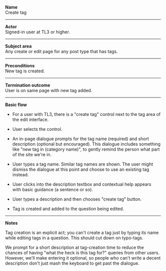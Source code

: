 **Name**  
Create tag 

----

**Actor**  
Signed-in user at TL3 or higher.

----

**Subject area**  
Any create or edit page for any post type that has tags.

----

**Preconditions**  
New tag is created.

----

**Termination outcome**  
User is on same page with new tag added.

----

**Basic flow**

- For a user with TL3, there is a "create tag" control next to the tag area of the edit interface.

- User selects the control.

- An in-page dialogue prompts for the tag name (required) and short description (optional but encouraged).  This dialogue includes something like "new tag in (category name)", to gently remind the person what part of the site we're in.

- User types a tag name.  Similar tag names are shown.  The user might dismiss the dialogue at this point and choose to use an existing tag instead.

- User clicks into the description textbox and contextual help appears with basic guidance (a sentence or so).

- User types a description and then chooses "create tag" button.

- Tag is created and added to the question being edited.


----

**Notes**

Tag creation is an explicit act; you can't create a tag just by typing its name while editing tags in a question.  This should cut down on typo-tags.

We prompt for a short description at tag-creation time to reduce the chances of having "what the heck is this tag for?" queries from other users.  However, we'll make entering it optional, so people who can't write a decent description don't just mash the keyboard to get past the dialogue.

